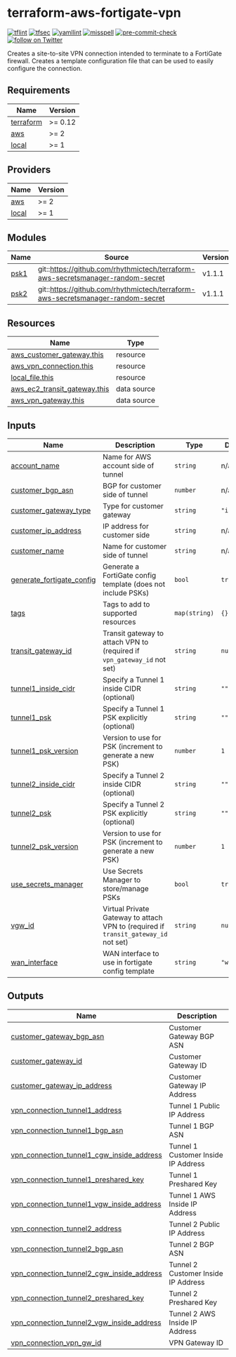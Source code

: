 # terraform-aws-fortigate-vpn
[![tflint](https://github.com/rhythmictech/terraform-aws-fortigate-vpn/workflows/tflint/badge.svg?branch=master&event=push)](https://github.com/rhythmictech/terraform-aws-fortigate-vpn/actions?query=workflow%3Atflint+event%3Apush+branch%3Amaster)
[![tfsec](https://github.com/rhythmictech/terraform-aws-fortigate-vpn/workflows/tfsec/badge.svg?branch=master&event=push)](https://github.com/rhythmictech/terraform-aws-fortigate-vpn/actions?query=workflow%3Atfsec+event%3Apush+branch%3Amaster)
[![yamllint](https://github.com/rhythmictech/terraform-aws-fortigate-vpn/workflows/yamllint/badge.svg?branch=master&event=push)](https://github.com/rhythmictech/terraform-aws-fortigate-vpn/actions?query=workflow%3Ayamllint+event%3Apush+branch%3Amaster)
[![misspell](https://github.com/rhythmictech/terraform-aws-fortigate-vpn/workflows/misspell/badge.svg?branch=master&event=push)](https://github.com/rhythmictech/terraform-aws-fortigate-vpn/actions?query=workflow%3Amisspell+event%3Apush+branch%3Amaster)
[![pre-commit-check](https://github.com/rhythmictech/terraform-aws-fortigate-vpn/workflows/pre-commit-check/badge.svg?branch=master&event=push)](https://github.com/rhythmictech/terraform-aws-fortigate-vpn/actions?query=workflow%3Apre-commit-check+event%3Apush+branch%3Amaster)
<a href="https://twitter.com/intent/follow?screen_name=RhythmicTech"><img src="https://img.shields.io/twitter/follow/RhythmicTech?style=social&logo=twitter" alt="follow on Twitter"></a>

Creates a site-to-site VPN connection intended to terminate to a FortiGate firewall. Creates a template configuration file that can be used to easily configure the connection.

<!-- BEGINNING OF PRE-COMMIT-TERRAFORM DOCS HOOK -->
## Requirements

| Name | Version |
|------|---------|
| <a name="requirement_terraform"></a> [terraform](#requirement\_terraform) | >= 0.12 |
| <a name="requirement_aws"></a> [aws](#requirement\_aws) | >= 2 |
| <a name="requirement_local"></a> [local](#requirement\_local) | >= 1 |

## Providers

| Name | Version |
|------|---------|
| <a name="provider_aws"></a> [aws](#provider\_aws) | >= 2 |
| <a name="provider_local"></a> [local](#provider\_local) | >= 1 |

## Modules

| Name | Source | Version |
|------|--------|---------|
| <a name="module_psk1"></a> [psk1](#module\_psk1) | git::https://github.com/rhythmictech/terraform-aws-secretsmanager-random-secret | v1.1.1 |
| <a name="module_psk2"></a> [psk2](#module\_psk2) | git::https://github.com/rhythmictech/terraform-aws-secretsmanager-random-secret | v1.1.1 |

## Resources

| Name | Type |
|------|------|
| [aws_customer_gateway.this](https://registry.terraform.io/providers/hashicorp/aws/latest/docs/resources/customer_gateway) | resource |
| [aws_vpn_connection.this](https://registry.terraform.io/providers/hashicorp/aws/latest/docs/resources/vpn_connection) | resource |
| [local_file.this](https://registry.terraform.io/providers/hashicorp/local/latest/docs/resources/file) | resource |
| [aws_ec2_transit_gateway.this](https://registry.terraform.io/providers/hashicorp/aws/latest/docs/data-sources/ec2_transit_gateway) | data source |
| [aws_vpn_gateway.this](https://registry.terraform.io/providers/hashicorp/aws/latest/docs/data-sources/vpn_gateway) | data source |

## Inputs

| Name | Description | Type | Default | Required |
|------|-------------|------|---------|:--------:|
| <a name="input_account_name"></a> [account\_name](#input\_account\_name) | Name for AWS account side of tunnel | `string` | n/a | yes |
| <a name="input_customer_bgp_asn"></a> [customer\_bgp\_asn](#input\_customer\_bgp\_asn) | BGP for customer side of tunnel | `number` | n/a | yes |
| <a name="input_customer_gateway_type"></a> [customer\_gateway\_type](#input\_customer\_gateway\_type) | Type for customer gateway | `string` | `"ipsec.1"` | no |
| <a name="input_customer_ip_address"></a> [customer\_ip\_address](#input\_customer\_ip\_address) | IP address for customer side | `string` | n/a | yes |
| <a name="input_customer_name"></a> [customer\_name](#input\_customer\_name) | Name for customer side of tunnel | `string` | n/a | yes |
| <a name="input_generate_fortigate_config"></a> [generate\_fortigate\_config](#input\_generate\_fortigate\_config) | Generate a FortiGate config template (does not include PSKs) | `bool` | `true` | no |
| <a name="input_tags"></a> [tags](#input\_tags) | Tags to add to supported resources | `map(string)` | `{}` | no |
| <a name="input_transit_gateway_id"></a> [transit\_gateway\_id](#input\_transit\_gateway\_id) | Transit gateway to attach VPN to (required if `vpn_gateway_id` not set) | `string` | `null` | no |
| <a name="input_tunnel1_inside_cidr"></a> [tunnel1\_inside\_cidr](#input\_tunnel1\_inside\_cidr) | Specify a Tunnel 1 inside CIDR (optional) | `string` | `""` | no |
| <a name="input_tunnel1_psk"></a> [tunnel1\_psk](#input\_tunnel1\_psk) | Specify a Tunnel 1 PSK explicitly (optional) | `string` | `""` | no |
| <a name="input_tunnel1_psk_version"></a> [tunnel1\_psk\_version](#input\_tunnel1\_psk\_version) | Version to use for PSK (increment to generate a new PSK) | `number` | `1` | no |
| <a name="input_tunnel2_inside_cidr"></a> [tunnel2\_inside\_cidr](#input\_tunnel2\_inside\_cidr) | Specify a Tunnel 2 inside CIDR (optional) | `string` | `""` | no |
| <a name="input_tunnel2_psk"></a> [tunnel2\_psk](#input\_tunnel2\_psk) | Specify a Tunnel 2 PSK explicitly (optional) | `string` | `""` | no |
| <a name="input_tunnel2_psk_version"></a> [tunnel2\_psk\_version](#input\_tunnel2\_psk\_version) | Version to use for PSK (increment to generate a new PSK) | `number` | `1` | no |
| <a name="input_use_secrets_manager"></a> [use\_secrets\_manager](#input\_use\_secrets\_manager) | Use Secrets Manager to store/manage PSKs | `bool` | `true` | no |
| <a name="input_vgw_id"></a> [vgw\_id](#input\_vgw\_id) | Virtual Private Gateway to attach VPN to (required if `transit_gateway_id` not set) | `string` | `null` | no |
| <a name="input_wan_interface"></a> [wan\_interface](#input\_wan\_interface) | WAN interface to use in fortigate config template | `string` | `"wan1"` | no |

## Outputs

| Name | Description |
|------|-------------|
| <a name="output_customer_gateway_bgp_asn"></a> [customer\_gateway\_bgp\_asn](#output\_customer\_gateway\_bgp\_asn) | Customer Gateway BGP ASN |
| <a name="output_customer_gateway_id"></a> [customer\_gateway\_id](#output\_customer\_gateway\_id) | Customer Gateway ID |
| <a name="output_customer_gateway_ip_address"></a> [customer\_gateway\_ip\_address](#output\_customer\_gateway\_ip\_address) | Customer Gateway IP Address |
| <a name="output_vpn_connection_tunnel1_address"></a> [vpn\_connection\_tunnel1\_address](#output\_vpn\_connection\_tunnel1\_address) | Tunnel 1 Public IP Address |
| <a name="output_vpn_connection_tunnel1_bgp_asn"></a> [vpn\_connection\_tunnel1\_bgp\_asn](#output\_vpn\_connection\_tunnel1\_bgp\_asn) | Tunnel 1 BGP ASN |
| <a name="output_vpn_connection_tunnel1_cgw_inside_address"></a> [vpn\_connection\_tunnel1\_cgw\_inside\_address](#output\_vpn\_connection\_tunnel1\_cgw\_inside\_address) | Tunnel 1 Customer Inside IP Address |
| <a name="output_vpn_connection_tunnel1_preshared_key"></a> [vpn\_connection\_tunnel1\_preshared\_key](#output\_vpn\_connection\_tunnel1\_preshared\_key) | Tunnel 1 Preshared Key |
| <a name="output_vpn_connection_tunnel1_vgw_inside_address"></a> [vpn\_connection\_tunnel1\_vgw\_inside\_address](#output\_vpn\_connection\_tunnel1\_vgw\_inside\_address) | Tunnel 1 AWS Inside IP Address |
| <a name="output_vpn_connection_tunnel2_address"></a> [vpn\_connection\_tunnel2\_address](#output\_vpn\_connection\_tunnel2\_address) | Tunnel 2 Public IP Address |
| <a name="output_vpn_connection_tunnel2_bgp_asn"></a> [vpn\_connection\_tunnel2\_bgp\_asn](#output\_vpn\_connection\_tunnel2\_bgp\_asn) | Tunnel 2 BGP ASN |
| <a name="output_vpn_connection_tunnel2_cgw_inside_address"></a> [vpn\_connection\_tunnel2\_cgw\_inside\_address](#output\_vpn\_connection\_tunnel2\_cgw\_inside\_address) | Tunnel 2 Customer Inside IP Address |
| <a name="output_vpn_connection_tunnel2_preshared_key"></a> [vpn\_connection\_tunnel2\_preshared\_key](#output\_vpn\_connection\_tunnel2\_preshared\_key) | Tunnel 2 Preshared Key |
| <a name="output_vpn_connection_tunnel2_vgw_inside_address"></a> [vpn\_connection\_tunnel2\_vgw\_inside\_address](#output\_vpn\_connection\_tunnel2\_vgw\_inside\_address) | Tunnel 2 AWS Inside IP Address |
| <a name="output_vpn_connection_vpn_gw_id"></a> [vpn\_connection\_vpn\_gw\_id](#output\_vpn\_connection\_vpn\_gw\_id) | VPN Gateway ID |
<!-- END OF PRE-COMMIT-TERRAFORM DOCS HOOK -->
